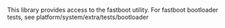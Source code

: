 This library provides access to the fastboot utility.
For fastboot bootloader tests, see platform/system/extra/tests/bootloader
